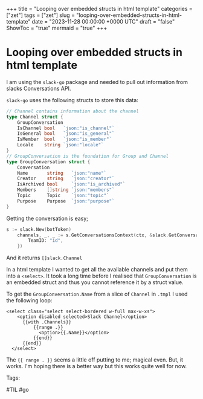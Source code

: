 +++
title = "Looping over embedded structs in html template"
categories = ["zet"]
tags = ["zet"]
slug = "looping-over-embedded-structs-in-html-template"
date = "2023-11-28 00:00:00 +0000 UTC"
draft = "false"
ShowToc = "true"
mermaid = "true"
+++

# Looping over embedded structs in html template

I am using the `slack-go` package and needed to pull out information from slacks Conversations
API.

`slack-go` uses the following structs to store this data:

```go
// Channel contains information about the channel
type Channel struct {
	GroupConversation
	IsChannel bool   `json:"is_channel"`
	IsGeneral bool   `json:"is_general"`
	IsMember  bool   `json:"is_member"`
	Locale    string `json:"locale"`
}
// GroupConversation is the foundation for Group and Channel
type GroupConversation struct {
	Conversation
	Name       string   `json:"name"`
	Creator    string   `json:"creator"`
	IsArchived bool     `json:"is_archived"`
	Members    []string `json:"members"`
	Topic      Topic    `json:"topic"`
	Purpose    Purpose  `json:"purpose"`
}
```

Getting the conversation is easy;

```go
s := slack.New(botToken)
	channels, _, _ := s.GetConversationsContext(ctx, &slack.GetConversationsParameters{
		TeamID: "id",
	})
```

And it returns `[]slack.Channel`

In a html template I wanted to get all the available channels and put them into a `<select>`.
It took a long time before I realised that `GroupConversation` is an embedded struct and thus
you cannot reference it by a struct value.

To get the `GroupConversation.Name` from a slice of `Channel` in `.tmpl` I used the following loop:

```go-template
<select class="select select-bordered w-full max-w-xs">
    <option disabled selected>Slack Channel</option>
      {{with .Channels}}
          {{range .}}
            <option>{{.Name}}</option>
          {{end}}
      {{end}}
  </select>
```

The `{{ range . }}` seems a little off putting to me; magical even. But, it works. I'm hoping
there is a better way but this works quite well for now.


Tags:

  #TIL #go

